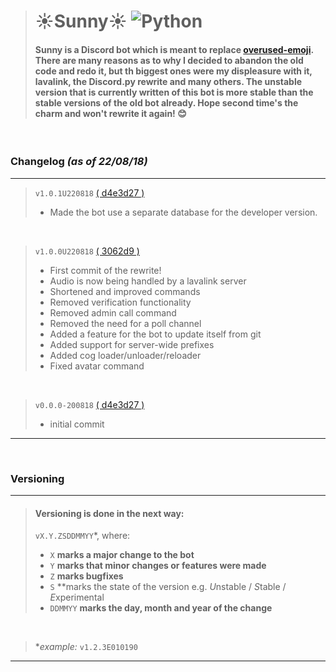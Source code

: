 > # ☀️Sunny☀️ ![Python](https://img.shields.io/badge/Python-3.6%2B-brightgreen.svg)
> #### Sunny is a Discord bot which is meant to replace [overused-emoji](https://github.com/NiceAesth/overused-emoji-bot). There are many reasons as to why I decided to abandon the old code and redo it, but th biggest ones were my displeasure with it, lavalink, the Discord.py rewrite and many others. The unstable version that is currently written of this bot is more stable than the stable versions of the old bot already. Hope second time's the charm and won't rewrite it again! 😊

<br>

### Changelog *(as of 22/08/18)*
****

> `v1.0.1U220818` [( d4e3d27 )](https://github.com/NiceAesth/Sunny/commit/9852d6c9824316cc16d30577e5f886548e4c3633)
> - Made the bot use a separate database for the developer version.

<br>

> `v1.0.0U220818` [( 3062d9 )](https://github.com/NiceAesth/Sunny/commit/3062d92d4a0da7ae913024c9551662f75ed7acfa)
> - First commit of the rewrite!
> - Audio is now being handled by a lavalink server
> - Shortened and improved commands
> - Removed verification functionality
> - Removed admin call command
> - Removed the need for a poll channel
> - Added a feature for the bot to update itself from git
> - Added support for server-wide prefixes
> - Added cog loader/unloader/reloader
> - Fixed avatar command

<br>

> `v0.0.0-200818` [( d4e3d27 )](https://github.com/NiceAesth/Sunny/commit/d4e3d27936e1f466b9e6b42b95ab32a83a6c0b75)
> - initial commit
****

<br>

### Versioning
****
> #### Versioning is done in the next way:
> `vX.Y.ZSDDMMYY`*, where:
> - `X` **marks a major change to the bot**
> - `Y` **marks that minor changes or features were made**
> - `Z` **marks bugfixes**
> - `S` **marks the state of the version e.g. *U*nstable / *S*table / *E*xperimental
> - `DDMMYY` **marks the day, month and year of the change**

<br>

> \**example:* `v1.2.3E010190`
****
